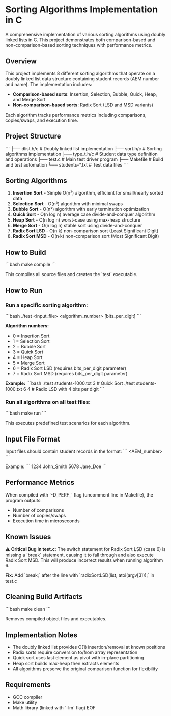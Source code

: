 
# Sorting Algorithms Implementation in C

A comprehensive implementation of various sorting algorithms using doubly linked lists in C. This project demonstrates both comparison-based and non-comparison-based sorting techniques with performance metrics.

## Overview

This project implements 8 different sorting algorithms that operate on a doubly linked list data structure containing student records (AEM number and name). The implementation includes:

- **Comparison-based sorts**: Insertion, Selection, Bubble, Quick, Heap, and Merge Sort
- **Non-comparison-based sorts**: Radix Sort (LSD and MSD variants)

Each algorithm tracks performance metrics including comparisons, copies/swaps, and execution time.

## Project Structure

\`\`\`
├── dlist.h/c          # Doubly linked list implementation
├── sort.h/c           # Sorting algorithms implementation
├── type_t.h/c         # Student data type definition and operations
├── test.c             # Main test driver program
├── Makefile           # Build and test automation
└── students-*.txt     # Test data files
\`\`\`

## Sorting Algorithms

1. **Insertion Sort** - Simple O(n²) algorithm, efficient for small/nearly sorted data
2. **Selection Sort** - O(n²) algorithm with minimal swaps
3. **Bubble Sort** - O(n²) algorithm with early termination optimization
4. **Quick Sort** - O(n log n) average case divide-and-conquer algorithm
5. **Heap Sort** - O(n log n) worst-case using max-heap structure
6. **Merge Sort** - O(n log n) stable sort using divide-and-conquer
7. **Radix Sort LSD** - O(n·k) non-comparison sort (Least Significant Digit)
8. **Radix Sort MSD** - O(n·k) non-comparison sort (Most Significant Digit)

## How to Build

\`\`\`bash
make compile
\`\`\`

This compiles all source files and creates the \`test\` executable.

## How to Run

### Run a specific sorting algorithm:

\`\`\`bash
./test <input_file> <algorithm_number> [bits_per_digit]
\`\`\`

**Algorithm numbers:**
- 0 = Insertion Sort
- 1 = Selection Sort
- 2 = Bubble Sort
- 3 = Quick Sort
- 4 = Heap Sort
- 5 = Merge Sort
- 6 = Radix Sort LSD (requires bits_per_digit parameter)
- 7 = Radix Sort MSD (requires bits_per_digit parameter)

**Example:**
\`\`\`bash
./test students-1000.txt 3          # Quick Sort
./test students-1000.txt 6 4        # Radix LSD with 4 bits per digit
\`\`\`

### Run all algorithms on all test files:

\`\`\`bash
make run
\`\`\`

This executes predefined test scenarios for each algorithm.

## Input File Format

Input files should contain student records in the format:
\`\`\`
<AEM_number> <Name>
\`\`\`

Example:
\`\`\`
1234 John_Smith
5678 Jane_Doe
\`\`\`

## Performance Metrics

When compiled with \`-D_PERF_\` flag (uncomment line in Makefile), the program outputs:
- Number of comparisons
- Number of copies/swaps
- Execution time in microseconds

## Known Issues

⚠️ **Critical Bug in test.c**: The switch statement for Radix Sort LSD (case 6) is missing a \`break\` statement, causing it to fall through and also execute Radix Sort MSD. This will produce incorrect results when running algorithm 6.

**Fix:** Add \`break;\` after the line with \`radixSortLSD(list, atoi(argv[3]));\` in test.c

## Cleaning Build Artifacts

\`\`\`bash
make clean
\`\`\`

Removes compiled object files and executables.

## Implementation Notes

- The doubly linked list provides O(1) insertion/removal at known positions
- Radix sorts require conversion to/from array representation
- Quick sort uses last element as pivot with in-place partitioning
- Heap sort builds max-heap then extracts elements
- All algorithms preserve the original comparison function for flexibility

## Requirements

- GCC compiler
- Make utility
- Math library (linked with \`-lm\` flag)
EOF
